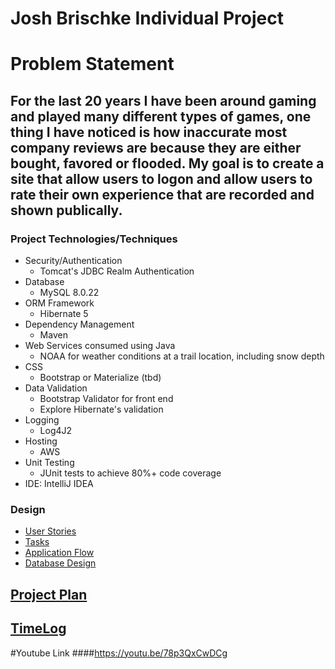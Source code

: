 
# Josh Brischke Individual Project

# Problem Statement

## For the last 20 years I have been around gaming and played many different types of games, one thing I have noticed is how inaccurate most company reviews are because they are either bought, favored or flooded. My goal is to create a site that allow users to logon and allow users to rate their own experience that are recorded and shown publically.

### Project Technologies/Techniques

* Security/Authentication
    * Tomcat's JDBC Realm Authentication
* Database
    * MySQL 8.0.22
* ORM Framework
    * Hibernate 5
* Dependency Management
    * Maven
* Web Services consumed using Java
    * NOAA for weather conditions at a trail location, including snow depth
* CSS
    * Bootstrap or Materialize (tbd)
* Data Validation
    * Bootstrap Validator for front end
    * Explore Hibernate's validation
* Logging
    * Log4J2
* Hosting
    * AWS
* Unit Testing
    * JUnit tests to achieve 80%+ code coverage
* IDE: IntelliJ IDEA

### Design

* [User Stories](DesignDocuments/userStories.md)
* [Tasks](DesignDocuments/tasks.md)
* [Application Flow](DesignDocuments/applicationFlow.md)
* [Database Design](DesignDocuments/DatabaseDiagram.PNG)

## [Project Plan](ProjectPlan.md)

## [TimeLog](TimeLog.md)

#Youtube Link
####https://youtu.be/78p3QxCwDCg


